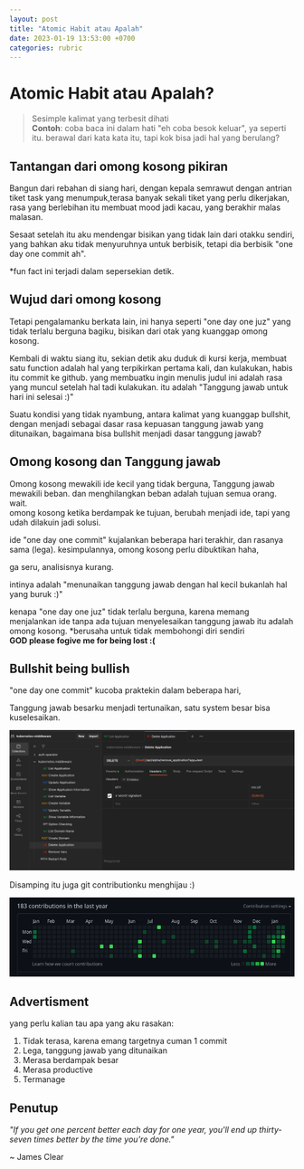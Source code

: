```yaml
---
layout: post
title: "Atomic Habit atau Apalah"
date: 2023-01-19 13:53:00 +0700
categories: rubric
--- 
```


# Atomic Habit atau Apalah?
> Sesimple kalimat yang terbesit dihati <br/>
> **Contoh**: coba baca ini dalam hati "eh coba besok keluar", ya seperti itu. berawal dari kata kata itu, tapi kok bisa jadi hal yang berulang?

## Tantangan dari omong kosong pikiran

Bangun dari rebahan di siang hari, dengan kepala semrawut dengan antrian tiket task yang menumpuk,terasa banyak sekali tiket yang perlu dikerjakan, rasa yang berlebihan itu membuat mood jadi kacau, yang berakhir malas malasan.

Sesaat setelah itu aku mendengar bisikan yang tidak lain dari otakku sendiri, yang bahkan aku tidak menyuruhnya untuk berbisik, tetapi dia berbisik "one day one commit ah". 

*fun fact ini terjadi dalam sepersekian detik.

## Wujud dari omong kosong
Tetapi pengalamanku berkata lain, ini hanya seperti "one day one juz" yang tidak terlalu berguna bagiku, bisikan dari otak yang kuanggap omong kosong. 

Kembali di waktu siang itu, sekian detik aku duduk di kursi kerja, membuat satu function adalah hal yang terpikirkan pertama kali, dan kulakukan, habis itu commit ke github. yang membuatku ingin menulis judul ini adalah rasa yang muncul setelah hal tadi kulakukan. itu adalah "Tanggung jawab untuk hari ini selesai :)"

Suatu kondisi yang tidak nyambung, antara kalimat yang kuanggap bullshit, dengan menjadi sebagai dasar rasa kepuasan tanggung jawab yang ditunaikan, bagaimana bisa bullshit menjadi dasar tanggung jawab?

## Omong kosong dan Tanggung jawab
Omong kosong mewakili ide kecil yang tidak berguna, Tanggung jawab mewakili beban.
dan menghilangkan beban adalah tujuan semua orang.
wait. <br/>
omong kosong ketika berdampak ke tujuan, berubah menjadi ide, tapi yang udah dilakuin jadi solusi.


ide "one day one commit" kujalankan beberapa hari terakhir, dan rasanya sama (lega).
kesimpulannya, omong kosong perlu dibuktikan haha,

ga seru, analisisnya kurang.

intinya adalah "menunaikan tanggung jawab dengan hal kecil bukanlah hal yang buruk :)"

kenapa "one day one juz" tidak terlalu berguna, karena memang menjalankan ide tanpa ada tujuan menyelesaikan tanggung jawab itu adalah omong kosong. *berusaha untuk tidak membohongi diri sendiri <br/>
**GOD please fogive me for being lost :(**


## Bullshit being bullish
"one day one commit" kucoba praktekin dalam beberapa hari, 

Tanggung jawab besarku menjadi tertunaikan, satu system besar bisa kuselesaikan. 

![img](/assets/index/service.png)

Disamping itu juga git contributionku menghijau :)

![img](/assets/index/contrib.png)


## Advertisment
yang perlu kalian tau apa yang aku rasakan:
1. Tidak terasa, karena emang targetnya cuman 1 commit
2. Lega, tanggung jawab yang ditunaikan
3. Merasa berdampak besar
4. Merasa productive
5. Termanage

## Penutup
*"If you get one percent better each day for one year, you'll end up thirty-seven times better by the time you're done."*

~ James Clear


